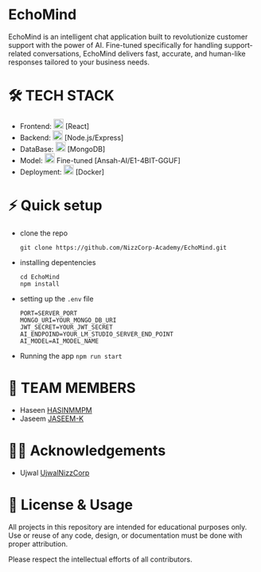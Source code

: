 # EchoMind

EchoMind is an intelligent chat application built to revolutionize customer support with the power of AI. Fine-tuned specifically for handling support-related conversations, EchoMind delivers fast, accurate, and human-like responses tailored to your business needs.

# 🛠️ TECH STACK

- Frontend: <img src="https://github.com/user-attachments/assets/634795ba-064f-4016-ad06-daafb8e402a6" width="20"/> [React]
- Backend: <img src="https://github.com/user-attachments/assets/bbeb0ff7-d379-41ce-981d-a80fe2d987e6" width="20"/> [Node.js/Express]
- DataBase: <img src="https://github.com/user-attachments/assets/36ec6832-18e0-4ea7-b428-54f29b544118" width="20"/> [MongoDB]
- Model: <img src="https://github.com/user-attachments/assets/6501d34b-9684-45ad-b2a2-2a3d08f03b44" width="20"/> Fine-tuned [Ansah-AI/E1-4BIT-GGUF]
- Deployment: <img src="https://github.com/user-attachments/assets/12de079d-039d-45d0-baa2-6861a2330bc6" width="20"/> [Docker]

# ⚡ Quick setup

- clone the repo
  ```console
  git clone https://github.com/NizzCorp-Academy/EchoMind.git
  ```

- installing depentencies

  ```console
  cd EchoMind
  npm install
  ```

- setting up the `.env` file

  ```env
  PORT=SERVER_PORT
  MONGO_URI=YOUR_MONGO_DB_URI
  JWT_SECRET=YOUR_JWT_SECRET
  AI_ENDPOIND=YOUR_LM_STUDIO_SERVER_END_POINT
  AI_MODEL=AI_MODEL_NAME
  ```

- Running the app
  `npm run start`

# 👥 TEAM MEMBERS

- Haseen [HASINMMPM](https://github.com/HASINMMPM)
- Jaseem [JASEEM-K](https://github.com/JASEEM-K)

# 👨‍🏫 Acknowledgements

- Ujwal [UjwalNizzCorp](https://github.com/UjwalNizzCorp)

# 📄 License & Usage

All projects in this repository are intended for educational purposes only.
Use or reuse of any code, design, or documentation must be done with proper attribution.

Please respect the intellectual efforts of all contributors.
